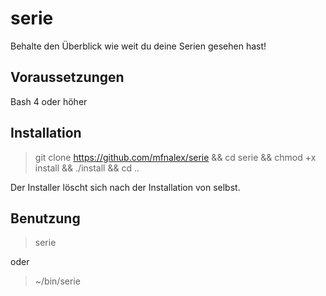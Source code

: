 # serie
Behalte den Überblick wie weit du deine Serien gesehen hast!

## Voraussetzungen
Bash 4 oder höher

## Installation
> git clone https://github.com/mfnalex/serie && cd serie && chmod +x install && ./install && cd ..

Der Installer löscht sich nach der Installation von selbst.

## Benutzung
> serie

oder

> ~/bin/serie
